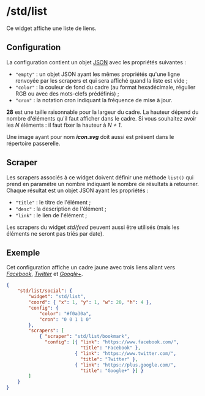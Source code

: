 # /std/list

Ce widget affiche une liste de liens.

## Configuration

La configuration contient un objet
[JSON](http://www.json.org "JavaScript Object Notation") avec les propriétés
suivantes :

- `"empty"` : un objet JSON ayant les mêmes propriétés qu'une ligne renvoyée par
  les scrapers et qui sera affiché quand la liste est vide ;
- `"color"` : la couleur de fond du cadre (au format hexadécimale, régulier RGB
  ou avec des mots-clefs prédéfinis) ;
- `"cron"` : la notation cron indiquant la fréquence de mise à jour.

**28** est une taille raisonnable pour la largeur du cadre. La hauteur dépend
du nombre d'éléments qu'il faut afficher dans le cadre. Si vous souhaitez
avoir les *N* éléments : il faut fixer la hauteur à *N + 1*.

Une image ayant pour nom ***icon.svg*** doit aussi est présent dans le
répertoire passerelle.

## Scraper

Les scrapers associés à ce widget doivent définir une méthode `list()` qui prend
en paramètre un nombre indiquant le nombre de résultats à retourner. Chaque
résultat est un objet JSON ayant les propriétés :

- `"title"` : le titre de l'élément ;
- `"desc"` : la description de l'élément ;
- `"link"` : le lien de l'élément ;

Les scrapers du widget *std/feed* peuvent aussi être utilisés (mais les éléments
ne seront pas triés par date).

## Exemple

Cet configuration affiche un cadre jaune avec trois liens allant vers
*[Facebook](//www.facebook.com/)*, *[Twitter](https://www.twitter.com/)* et
*[Google+](https://plus.google.com/)*.

```JSON
{
    "std/list/social": {
        "widget": "std/list",
        "coord": { "x": 1, "y": 1, "w": 20, "h": 4 },
        "config": {
            "color": "#f0a30a",
            "cron": "0 0 1 1 0"
        },
        "scrapers": [
            { "scraper": "std/list/bookmark",
              "config": [{ "link": "https://www.facebook.com/",
                           "title": "Facebook" },
                         { "link": "https://www.twitter.com/",
                           "title": "Twitter" },
                         { "link": "https://plus.google.com/",
                           "title": "Google+" }] }
        ]
    }
}
```
